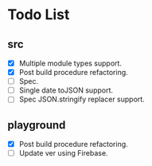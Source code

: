 # Todo List

## src

- [x] Multiple module types support.
- [x] Post build procedure refactoring.
- [ ] Spec.
- [ ] Single date toJSON support.
- [ ] Spec JSON.stringify replacer support.

## playground

- [x] Post build procedure refactoring.
- [ ] Update ver using Firebase.
